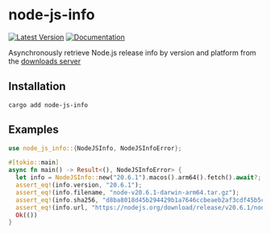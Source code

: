 # node-js-info

[![Latest Version](https://img.shields.io/crates/v/node-js-info.svg)](https://crates.io/crates/node-js-info)
[![Documentation](https://docs.rs/node-js-info/badge.svg)](https://docs.rs/node-js-info)

Asynchronously retrieve Node.js release info by version and platform from the [downloads server](https://nodejs.org/download/release/)

## Installation

```shell
cargo add node-js-info
```

## Examples

```rust
use node_js_info::{NodeJSInfo, NodeJSInfoError};

#[tokio::main]
async fn main() -> Result<(), NodeJSInfoError> {
  let info = NodeJSInfo::new("20.6.1").macos().arm64().fetch().await?;
  assert_eq!(info.version, "20.6.1");
  assert_eq!(info.filename, "node-v20.6.1-darwin-arm64.tar.gz");
  assert_eq!(info.sha256, "d8ba8018d45b294429b1a7646ccbeaeb2af3cdf45b5c91dabbd93e2a2035cb46");
  assert_eq!(info.url, "https://nodejs.org/download/release/v20.6.1/node-v20.6.1-darwin-arm64.tar.gz");
  Ok(())
}
```


